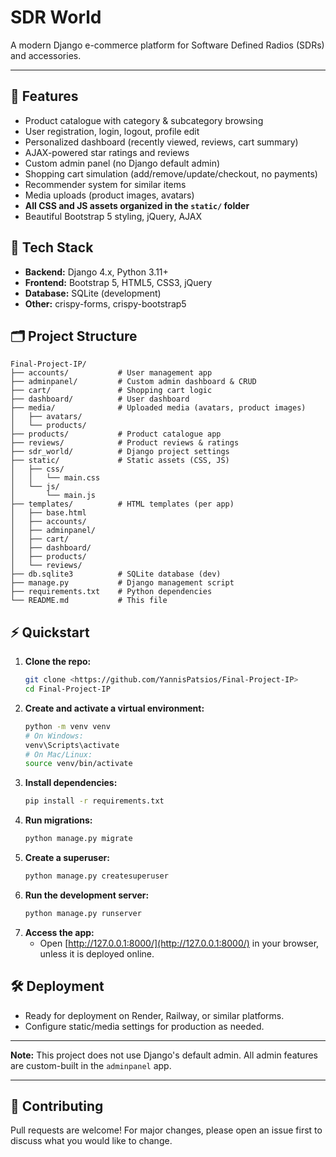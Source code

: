 # SDR World

A modern Django e-commerce platform for Software Defined Radios (SDRs) and accessories.

---

## 🌟 Features
- Product catalogue with category & subcategory browsing
- User registration, login, logout, profile edit
- Personalized dashboard (recently viewed, reviews, cart summary)
- AJAX-powered star ratings and reviews
- Custom admin panel (no Django default admin)
- Shopping cart simulation (add/remove/update/checkout, no payments)
- Recommender system for similar items
- Media uploads (product images, avatars)
- **All CSS and JS assets organized in the `static/` folder**
- Beautiful Bootstrap 5 styling, jQuery, AJAX

## 🚀 Tech Stack
- **Backend:** Django 4.x, Python 3.11+
- **Frontend:** Bootstrap 5, HTML5, CSS3, jQuery
- **Database:** SQLite (development)
- **Other:** crispy-forms, crispy-bootstrap5

## 🗂️ Project Structure
```text
Final-Project-IP/
├── accounts/           # User management app
├── adminpanel/         # Custom admin dashboard & CRUD
├── cart/               # Shopping cart logic
├── dashboard/          # User dashboard
├── media/              # Uploaded media (avatars, product images)
│   ├── avatars/
│   └── products/
├── products/           # Product catalogue app
├── reviews/            # Product reviews & ratings
├── sdr_world/          # Django project settings
├── static/             # Static assets (CSS, JS)
│   ├── css/
│   │   └── main.css
│   └── js/
│       └── main.js
├── templates/          # HTML templates (per app)
│   ├── base.html
│   ├── accounts/
│   ├── adminpanel/
│   ├── cart/
│   ├── dashboard/
│   ├── products/
│   └── reviews/
├── db.sqlite3          # SQLite database (dev)
├── manage.py           # Django management script
├── requirements.txt    # Python dependencies
└── README.md           # This file
```

## ⚡ Quickstart
1. **Clone the repo:**
   ```bash
   git clone <https://github.com/YannisPatsios/Final-Project-IP>
   cd Final-Project-IP
   ```
2. **Create and activate a virtual environment:**
   ```bash
   python -m venv venv
   # On Windows:
   venv\Scripts\activate
   # On Mac/Linux:
   source venv/bin/activate
   ```
3. **Install dependencies:**
   ```bash
   pip install -r requirements.txt
   ```
4. **Run migrations:**
   ```bash
   python manage.py migrate
   ```
5. **Create a superuser:**
   ```bash
   python manage.py createsuperuser
   ```
6. **Run the development server:**
   ```bash
   python manage.py runserver
   ```
7. **Access the app:**
   - Open [http://127.0.0.1:8000/](http://127.0.0.1:8000/) in your browser, unless it is deployed online.

## 🛠️ Deployment
- Ready for deployment on Render, Railway, or similar platforms.
- Configure static/media settings for production as needed.

---
**Note:** This project does not use Django's default admin. All admin features are custom-built in the `adminpanel` app.

---

## 👏 Contributing
Pull requests are welcome! For major changes, please open an issue first to discuss what you would like to change.



